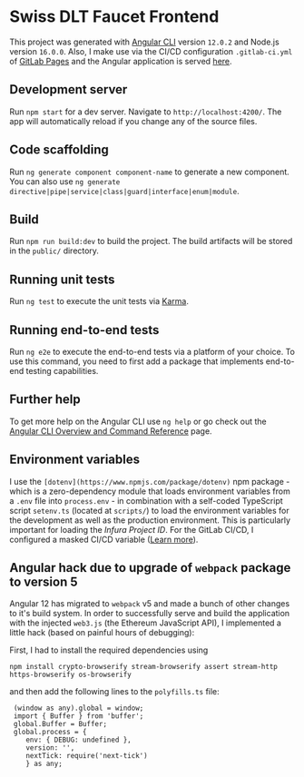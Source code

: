 # Swiss DLT Faucet Frontend
This project was generated with [Angular CLI](https://github.com/angular/angular-cli) version `12.0.2` and Node.js version `16.0.0`. Also, I make use via the CI/CD configuration `.gitlab-ci.yml` of [GitLab Pages](https://docs.gitlab.com/ee/user/project/pages/) and the Angular application is served [here](http://swissdlt.appswithlove.site/swissdlt-faucet-frontend).

## Development server
Run `npm start` for a dev server. Navigate to `http://localhost:4200/`. The app will automatically reload if you change any of the source files.

## Code scaffolding
Run `ng generate component component-name` to generate a new component. You can also use `ng generate directive|pipe|service|class|guard|interface|enum|module`.

## Build
Run `npm run build:dev` to build the project. The build artifacts will be stored in the `public/` directory.

## Running unit tests
Run `ng test` to execute the unit tests via [Karma](https://karma-runner.github.io).

## Running end-to-end tests
Run `ng e2e` to execute the end-to-end tests via a platform of your choice. To use this command, you need to first add a package that implements end-to-end testing capabilities.

## Further help
To get more help on the Angular CLI use `ng help` or go check out the [Angular CLI Overview and Command Reference](https://angular.io/cli) page.

## Environment variables
I use the `[dotenv](https://www.npmjs.com/package/dotenv)` npm package - which is a zero-dependency module that loads environment variables from a `.env` file into `process.env` -  in combination with a self-coded TypeScript script `setenv.ts` (located at `scripts/`) to load the environment variables for the development as well as the production environment. This is particularly important for loading the *Infura Project ID*. For the GitLab CI/CD, I configured a masked CI/CD variable ([Learn more](https://gitlab.appswithlove.net/help/ci/variables/README#mask-a-cicd-variable)).

## Angular hack due to upgrade of `webpack` package to version 5
Angular 12 has migrated to `webpack` v5 and made a bunch of other changes to it's build system. In order to successfully serve and build the application with the injected `web3.js` (the Ethereum JavaScript API), I implemented a little hack (based on painful hours of debugging):

First, I had to install the required dependencies using
```
npm install crypto-browserify stream-browserify assert stream-http https-browserify os-browserify

```
and then add the following lines to the `polyfills.ts` file:
```
 (window as any).global = window;
 import { Buffer } from 'buffer';
 global.Buffer = Buffer;
 global.process = {
    env: { DEBUG: undefined },
    version: '',
    nextTick: require('next-tick')
    } as any;
```
